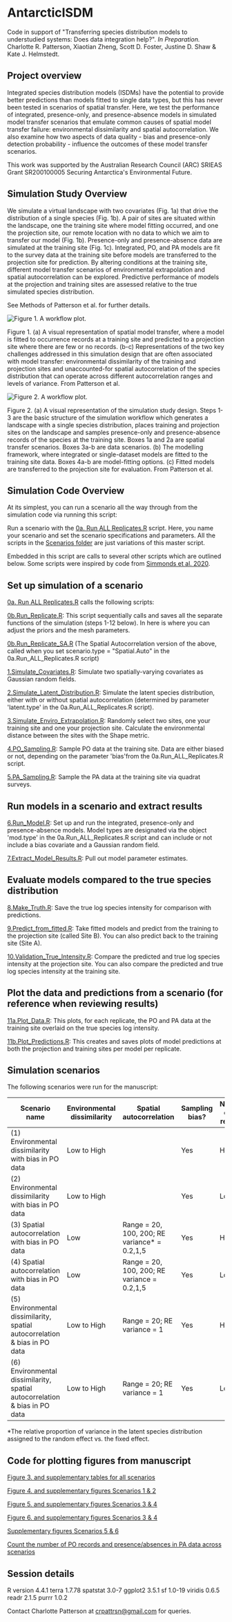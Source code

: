 # AntarcticISDM

Code in support of "Transferring species distribution models to understudied systems: Does data integration help?". _In Preparation._ Charlotte R. Patterson, Xiaotian Zheng, Scott D. Foster, Justine D. Shaw & Kate J. Helmstedt.

## Project overview
Integrated species distribution models (ISDMs) have the potential to provide better predictions than models fitted to single data types, but this has never been tested in scenarios of spatial transfer. Here, we test the performance of integrated, presence-only, and presence-absence models in simulated model transfer scenarios that emulate common causes of spatial model transfer failure: environmental dissimilarity and spatial autocorrelation. We also examine how two aspects of data quality - bias and presence-only detection probability - influence the outcomes of these model transfer scenarios. 

This work was supported by the Australian Research Council (ARC) SRIEAS Grant SR200100005 Securing Antarctica's Environmental Future.

## Simulation Study Overview

We simulate a virtual landscape with two covariates (Fig. 1a) that drive the distribution of a single species (Fig. 1b). A pair of sites are situated within the landscape, one the training site where model fitting occurred, and one the projection site, our remote location with no data to which we aim to transfer our model (Fig. 1b). Presence-only and presence-absence data are simulated at the training site (Fig. 1c). Integrated, PO, and PA models are fit to the survey data at the training site before models are transferred to the projection site for prediction. By altering conditions at the training site, different model transfer scenarios of environmental extrapolation and spatial autocorrelation can be explored. Predictive performance of models at the projection and training sites are assessed relative to the true simulated species distribution.

See Methods of Patterson et al. for further details.

![Figure 1. A workflow plot.](https://github.com/patch105/AntarcticISDM/blob/main/Figures/FIGURE_1.png)

Figure 1. (a) A visual representation of spatial model transfer, where a model is fitted to occurrence records at a training site and predicted to a projection site where there are few or no records. (b-c) Representations of the two key challenges addressed in this simulation design that are often associated with model transfer: environmental dissimilarity of the training and projection sites and unaccounted-for spatial autocorrelation of the species distribution that can operate across different autocorrelation ranges and levels of variance. From Patterson et al. 



![Figure 2. A workflow plot.](https://github.com/patch105/AntarcticISDM/blob/main/Figures/FIGURE_2.png)

Figure 2. (a) A visual representation of the simulation study design. Steps 1-3 are the basic structure of the simulation workflow which generates a landscape with a single species distribution, places training and projection sites on the landscape and samples presence-only and presence-absence records of the species at the training site. Boxes 1a and 2a are spatial transfer scenarios. Boxes 3a-b are data scenarios. (b) The modelling framework, where integrated or single-dataset models are fitted to the training site data. Boxes 4a-b are model-fitting options. (c) Fitted models are transferred to the projection site for evaluation. From Patterson et al. 


## Simulation Code Overview

At its simplest, you can run a scenario all the way through from the simulation code via running this script:

Run a scenario with the [0a. Run ALL Replicates.R](https://github.com/patch105/AntarcticISDM/blob/main/0a.Run_ALL_Replicates.R) script. Here, you name your scenario and set the scenario specifications and parameters. All the scripts in the [Scenarios folder](https://github.com/patch105/AntarcticISDM/blob/main/Scenarios) are just variations of this master script.

Embedded in this script are calls to several other scripts which are outlined below. Some scripts were inspired by code from [Simmonds et al. 2020](https://github.com/NERC-CEH/IOFFsimwork).

## Set up simulation of a scenario

[0a. Run ALL Replicates.R](https://github.com/patch105/AntarcticISDM/blob/main/0a.Run_ALL_Replicates.R) calls the following scripts:

[0b.Run_Replicate.R](https://github.com/patch105/AntarcticISDM/blob/main/0b.Run_Replicate.R): This script sequentially calls and saves all the separate functions of the simulation (steps 1-12 below). In here is where you can adjust the priors and the mesh parameters.

[0b.Run_Replicate_SA.R](https://github.com/patch105/AntarcticISDM/blob/main/0b.Run_Replicate_SA.R) (The Spatial Autocorrelation version of the above, called when you set scenario.type = "Spatial.Auto" in the 0a.Run_ALL_Replicates.R script)

[1.Simulate_Covariates.R](https://github.com/patch105/AntarcticISDM/blob/main/1.Simulate_Covariates.R): Simulate two spatially-varying covariates as Gaussian random fields.

[2.Simulate_Latent_Distribution.R](https://github.com/patch105/AntarcticISDM/blob/main/2.Simulate_Latent_Distribution.R): Simulate the latent species distribution, either with or without spatial autocorrelation (determined by parameter 'latent.type' in the 0a.Run_ALL_Replicates.R script).

[3.Simulate_Enviro_Extrapolation.R](https://github.com/patch105/AntarcticISDM/blob/main/3.Simulate_Enviro_Extrapolation.R): Randomly select two sites, one your training site and one your projection site. Calculate the environmental distance between the sites with the Shape metric.

[4.PO_Sampling.R](https://github.com/patch105/AntarcticISDM/blob/main/4.PO_Sampling.R): Sample PO data at the training site. Data are either biased or not, depending on the parameter 'bias'from the 0a.Run_ALL_Replicates.R script.

[5.PA_Sampling.R](https://github.com/patch105/AntarcticISDM/blob/main/5.PA_Sampling.R): Sample the PA data at the training site via quadrat surveys.

## Run models in a scenario and extract results

[6.Run_Model.R](https://github.com/patch105/AntarcticISDM/blob/main/6.Run_Model.R): Set up and run the integrated, presence-only and presence-absence models. Model types are designated via the object 'mod.type' in the 0a.Run_ALL_Replicates.R script and can include or not include a bias covariate and a Gaussian random field. 

[7.Extract_Model_Results.R](https://github.com/patch105/AntarcticISDM/blob/main/7.Extract_Model_Results.R): Pull out model parameter estimates. 

## Evaluate models compared to the true species distribution

[8.Make_Truth.R](https://github.com/patch105/AntarcticISDM/blob/main/8.Make_Truth.R): Save the true log species intensity for comparison with predictions.

[9.Predict_from_fitted.R](https://github.com/patch105/AntarcticISDM/blob/main/9.Predict_from_fitted.R): Take fitted models and predict from the training to the projection site (called Site B). You can also predict back to the training site (Site A).

[10.Validation_True_Intensity.R](https://github.com/patch105/AntarcticISDM/blob/main/10.Validation_True_Intensity.R): Compare the predicted and true log species intensity at the projection site. You can also compare the predicted and true log species intensity at the training site.

## Plot the data and predictions from a scenario (for reference when reviewing results)

[11a.Plot_Data.R](https://github.com/patch105/AntarcticISDM/blob/main/12B.Plot_Data.R): This plots, for each replicate, the PO and PA data at the training site overlaid on the true species log intensity.

[11b.Plot_Predictions.R](https://github.com/patch105/AntarcticISDM/blob/main/12C.Plot_Predictions.R): This creates and saves plots of model predictions at both the projection and training sites per model per replicate.

## Simulation scenarios

The following scenarios were run for the manuscript:

Scenario name | Environmental dissimilarity | Spatial autocorrelation | Sampling bias? | Number of PO records | Run scenario 
--- | --- | --- | --- |--- |---
(1) Environmental dissimilarity with bias in PO data | Low to High |  | Yes | High | [Scenario_1](https://github.com/patch105/AntarcticISDM/blob/main/Scenarios/0a.Run_ALL_Replicates_Scenario_1.R) 
(2) Environmental dissimilarity with bias in PO data | Low to High |  | Yes | Low | [Scenario_2](https://github.com/patch105/AntarcticISDM/blob/main/Scenarios/0a.Run_ALL_Replicates_Scenario_2.R) 
(3) Spatial autocorrelation with bias in PO data | Low | Range = 20, 100, 200; RE variance* = 0.2,1,5 | Yes | High | [Scenario 3](https://github.com/patch105/AntarcticISDM/tree/main/Scenarios/Scenario_3)  
(4) Spatial autocorrelation with bias in PO data | Low | Range = 20, 100, 200; RE variance = 0.2,1,5 | Yes | Low | [Scenario 4](https://github.com/patch105/AntarcticISDM/tree/main/Scenarios/Scenario_4)  
(5) Environmental dissimilarity, spatial autocorrelation & bias in PO data | Low to High | Range = 20; RE variance = 1 | Yes | High | [Scenario 5](https://github.com/patch105/AntarcticISDM/blob/main/Scenarios/0a.Run_ALL_Replicates_Scenario_5.R)
(6) Environmental dissimilarity, spatial autocorrelation & bias in PO data | Low to High | Range = 20; RE variance = 1 | Yes | Low | [Scenario 6](https://github.com/patch105/AntarcticISDM/blob/main/Scenarios/0a.Run_ALL_Replicates_Scenario_6.R) 

\*The relative proportion of variance in the latent species distribution assigned to the random effect vs. the fixed effect. 

## Code for plotting figures from manuscript

[Figure 3. and supplementary tables for all scenarios](https://github.com/patch105/AntarcticISDM/blob/main/PLOTTING_ALL_Scenarios.R)

[Figure 4. and supplementary figures Scenarios 1 & 2](https://github.com/patch105/AntarcticISDM/blob/main/PLOTTING_Scenario_1.R)

[Figure 5. and supplementary figures Scenarios 3 & 4](https://github.com/patch105/AntarcticISDM/blob/main/PLOTTING_Scenario_5.R)

[Figure 6. and supplementary figures Scenarios 3 & 4](https://github.com/patch105/AntarcticISDM/blob/main/PLOTTING_Scenario_5.R)

[Supplementary figures Scenarios 5 & 6](https://github.com/patch105/AntarcticISDM/blob/main/PLOTTING_Scenario_6.R)

[Count the number of PO records and presence/absences in PA data across scenarios](https://github.com/patch105/AntarcticISDM/blob/main/Number_PO_PA_ALL_Scenarios.R)

## Session details
R version 4.4.1
terra 1.7.78
spatstat 3.0-7
ggplot2 3.5.1
sf 1.0-19
viridis 0.6.5
readr 2.1.5
purrr 1.0.2


Contact Charlotte Patterson at crpattrsn@gmail.com for queries.
